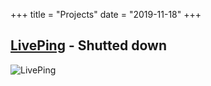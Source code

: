+++
title = "Projects"
date = "2019-11-18"
+++


## [LivePing](https://www.liveping.io) - Shutted down

![LivePing](/img/projects/liveping.jpg)
